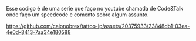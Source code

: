 Esse codigo é de uma serie que faço no youtube chamada de Code&Talk onde faço um speedcode e comento sobre algum assunto.

https://github.com/caionobrex/tattoo-lp/assets/20375933/23848db1-03ea-4e0d-8413-7aa34e180588

